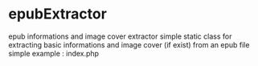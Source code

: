# epubExtractor
epub informations and image cover extractor
simple static class for extracting basic informations and image cover (if exist) from an epub file
simple example : index.php

